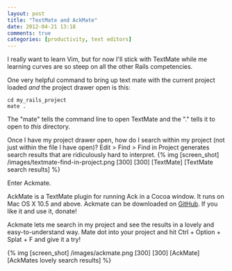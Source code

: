 ```yaml
---
layout: post
title: "TextMate and AckMate"
date: 2012-04-21 13:18
comments: true
categories: [productivity, text editors]
---
```


I really want to learn Vim, but for now I'll stick with TextMate while me learning curves are so steep on all the other Rails competencies.

One very helpful command to bring up text mate with the current project loaded *and* the project drawer open is this: 
```
cd my_rails_project
mate .
```

The "mate" tells the command line to open TextMate and the "." tells it to open to *this* directory. 

Once I have my project drawer open, how do I search within my project (not just within the file I have open)? Edit > Find > Find in Project generates search results that are ridiculously hard to interpret. 
{% img [screen_shot] /images/textmate-find-in-project.png [300] [300] [TextMate] [TextMate search results] %}

Enter Ackmate. 

AckMate is a TextMate plugin for running Ack in a Cocoa window. It runs on Mac OS X 10.5 and above. Ackmate can be downloaded on [GitHub](https://github.com/protocool/AckMate/downloads). If you like it and use it, donate!

Ackmate lets me search in my project and see the results in a lovely and easy-to-understand way. Mate dot into your project and hit Ctrl + Option + Splat + F and give it a try!

{% img [screen_shot] /images/ackmate.png [300] [300] [AckMate] [AckMates lovely search results] %}

